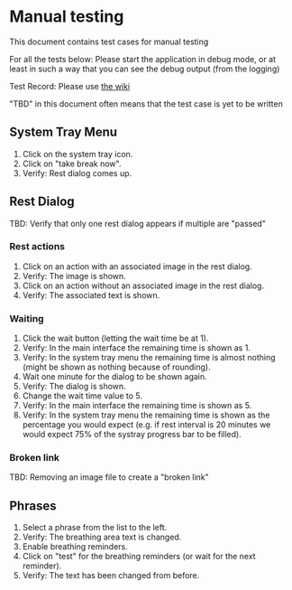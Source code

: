 
# Manual testing

This document contains test cases for manual testing

For all the tests below: Please start the application in debug mode, or at least in such a way that you can see the debug output (from the logging)

Test Record: Please use [the wiki](https://github.com/mindfulness-at-the-computer/mindfulness-at-the-computer/wiki)

"TBD" in this document often means that the test case is yet to be written


## System Tray Menu

1. Click on the system tray icon.        
2. Click on "take break now".
3. Verify: Rest dialog comes up.

## Rest Dialog

TBD: Verify that only one rest dialog appears if multiple are "passed"

### Rest actions

1. Click on an action with an associated image in the rest dialog.
2. Verify: The image is shown.
3. Click on an action without an associated image in the rest dialog.
4. Verify: The associated text is shown.

### Waiting

1. Click the wait button (letting the wait time be at 1).
2. Verify: In the main interface the remaining time is shown as 1.
3. Verify: In the system tray menu the remaining time is almost nothing (might be shown as nothing because of rounding).
4. Wait one minute for the dialog to be shown again.
5. Verify: The dialog is shown.
6. Change the wait time value to 5.
7. Verify: In the main interface the remaining time is shown as 5.
8. Verify: In the system tray menu the remaining time is shown as the percentage you would expect (e.g. if rest interval is 20 minutes we would expect 75% of the systray progress bar to be filled).



### Broken link

TBD: Removing an image file to create a "broken link"


## Phrases

1. Select a phrase from the list to the left.
2. Verify: The breathing area text is changed.
3. Enable breathing reminders.
4. Click on "test" for the breathing reminders (or wait for the next reminder).
5. Verify: The text has been changed from before.

